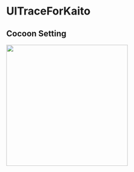 # UITraceForKaito

## Cocoon Setting


<img src="https://user-images.githubusercontent.com/73689418/135966817-04718bea-e7b5-436d-b28d-50fe66720e4f.png" width="320">
